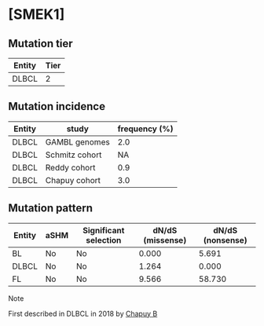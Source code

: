# [SMEK1]

## Mutation tier

|Entity|Tier|
|------|----|
|DLBCL |2   |

## Mutation incidence

|Entity|study         |frequency (%)|
|------|--------------|-------------|
|DLBCL |GAMBL genomes |2.0          |
|DLBCL |Schmitz cohort| NA          |
|DLBCL |Reddy cohort  |0.9          |
|DLBCL |Chapuy cohort |3.0          |

## Mutation pattern

|Entity|aSHM|Significant selection|dN/dS (missense)|dN/dS (nonsense)|
|------|----|---------------------|----------------|----------------|
|BL    |No  |No                   |0.000           | 5.691          |
|DLBCL |No  |No                   |1.264           | 0.000          |
|FL    |No  |No                   |9.566           |58.730          |


> [!NOTE]
> First described in DLBCL in 2018 by [Chapuy B](https://pubmed.ncbi.nlm.nih.gov/29713087)